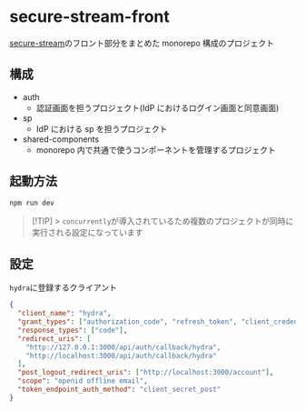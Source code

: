 # secure-stream-front

[secure-stream](https://github.com/k-narusawa/secure-stream)のフロント部分をまとめた monorepo 構成のプロジェクト

## 構成

- auth
  - 認証画面を担うプロジェクト(IdP におけるログイン画面と同意画面)
- sp
  - IdP における sp を担うプロジェクト
- shared-components
  - monorepo 内で共通で使うコンポーネントを管理するプロジェクト

## 起動方法

```sh
npm run dev
```

> [!TIP] > `concurrently`が導入されているため複数のプロジェクトが同時に実行される設定になっています

## 設定

`hydra`に登録するクライアント

```json
{
  "client_name": "hydra",
  "grant_types": ["authorization_code", "refresh_token", "client_credentials"],
  "response_types": ["code"],
  "redirect_uris": [
    "http://127.0.0.1:3000/api/auth/callback/hydra",
    "http://localhost:3000/api/auth/callback/hydra"
  ],
  "post_logout_redirect_uris": ["http://localhost:3000/account"],
  "scope": "openid offline email",
  "token_endpoint_auth_method": "client_secret_post"
}
```
